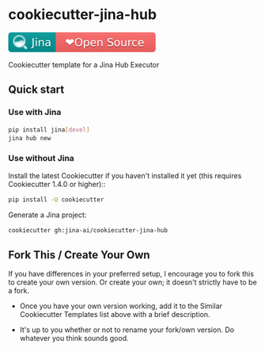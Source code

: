 # cookiecutter-jina-hub

[![Jina](https://github.com/jina-ai/jina/blob/master/.github/badges/jina-badge.svg?raw=true  "We fully commit to open-source")](https://get.jina.ai)

Cookiecutter template for a Jina Hub Executor

## Quick start

### Use with Jina

```bash
pip install jina[devel]
jina hub new
```

### Use without Jina

Install the latest Cookiecutter if you haven't installed it yet (this requires
Cookiecutter 1.4.0 or higher)::

```bash
pip install -U cookiecutter
```

Generate a Jina project:

```bash
cookiecutter gh:jina-ai/cookiecutter-jina-hub
```

## Fork This / Create Your Own

If you have differences in your preferred setup, I encourage you to fork this
to create your own version. Or create your own; it doesn't strictly have to
be a fork.

* Once you have your own version working, add it to the Similar Cookiecutter
  Templates list above with a brief description.

* It's up to you whether or not to rename your fork/own version. Do whatever
  you think sounds good.
